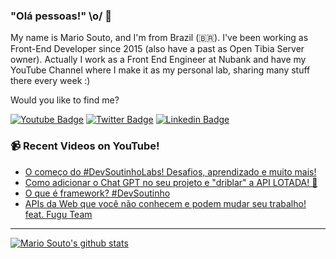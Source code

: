 ### "Olá pessoas!" \o/ 👋

My name is Mario Souto, and I'm from Brazil (🇧🇷). I've been working as Front-End Developer since 2015 (also have a past as Open Tibia Server owner). Actually I work as a Front End Engineer at Nubank and have my YouTube Channel where I make it as my personal lab, sharing many stuff there every week :)

Would you like to find me?

[![Youtube Badge](https://img.shields.io/badge/-Youtube-FF0000?style=flat-square&labelColor=FF0000&logo=youtube&logoColor=white&link=https://youtube.com/c/DevSoutinho)](https://youtube.com/c/DevSoutinho)
[![Twitter Badge](https://img.shields.io/badge/-Twitter-1ca0f1?style=flat-square&labelColor=1ca0f1&logo=twitter&logoColor=white&link=https://twitter.com/omariosouto)](https://twitter.com/omariosouto)
[![Linkedin Badge](https://img.shields.io/badge/-LinkedIn-blue?style=flat-square&logo=Linkedin&logoColor=white&link=https://www.linkedin.com/in/omariosouto)](https://www.linkedin.com/in/omariosouto)

### 📹 Recent Videos on YouTube!

<!-- YOUTUBE:START -->
- [O começo do #DevSoutinhoLabs! Desafios, aprendizado e muito mais!](https://www.youtube.com/watch?v=iJdmi4TYPIg)
- [Como adicionar o Chat GPT no seu projeto e &quot;driblar&quot; a API LOTADA!  🚫](https://www.youtube.com/watch?v=BSJs_9UqRR8)
- [O que é framework? #DevSoutinho](https://www.youtube.com/watch?v=7OcEyVjJbj4)
- [APIs da Web que você não conhecem e podem mudar seu trabalho! feat. Fugu Team](https://www.youtube.com/watch?v=V5DzdAuqzhw)
<!-- YOUTUBE:END -->

____


[![Mario Souto's github stats](https://github-readme-stats.vercel.app/api?username=omariosouto&theme=dark&show_icons=true&count_private=true)](https://github.com/omariosouto)
